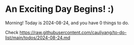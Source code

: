 # An Exciting Day Begins! :)

Morning! Today is 2024-08-24, and you have 0 things to do.

Check https://raw.githubusercontent.com/cauliyang/to-do-list/main/todos/2024-08-24.md